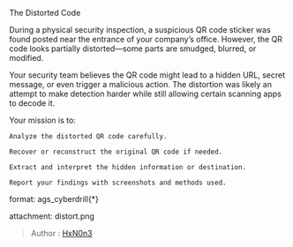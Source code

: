 The Distorted Code

During a physical security inspection, a suspicious QR code sticker was found posted near the entrance of your company’s office. However, the QR code looks partially distorted—some parts are smudged, blurred, or modified.

Your security team believes the QR code might lead to a hidden URL, secret message, or even trigger a malicious action.
The distortion was likely an attempt to make detection harder while still allowing certain scanning apps to decode it.

Your mission is to:

    Analyze the distorted QR code carefully.

    Recover or reconstruct the original QR code if needed.

    Extract and interpret the hidden information or destination.

    Report your findings with screenshots and methods used.


format: ags_cyberdrill{*}

attachment: distort.png

> Author : [HxN0n3](https://www.linkedin.com/in/hxn0n3/)
